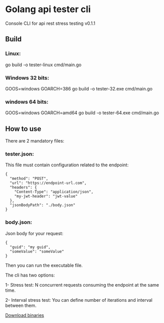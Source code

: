 # Golang api tester cli

Console CLI for api rest stress testing v0.1.1

## Build


### Linux: 

go build -o tester-linux cmd/main.go

### Windows 32 bits:

GOOS=windows GOARCH=386 go build -o tester-32.exe cmd/main.go 

### windows 64 bits:

GOOS=windows GOARCH=amd64 go build -o tester-64.exe cmd/main.go 


## How to use

There are 2 mandatory files:

### tester.json: 
This file must contain configuration related to the endpoint:
```
{
  "method": "POST",
  "url": "https://endpoint-url.com",
  "headers": {
    "Content-Type": "application/json",
    "my-jwt-header": "jwt-value"
  },
  "jsonBodyPath": "./body.json"
}
```



### body.json: 
Json body for your request:
```
{
  "guid": "my guid",
  "someValue": "someValue"
}
```

Then you can run the executable file.

The cli has two options:

1- Stress test: N concurrent requests consuming the endpoint at the same time.

2- Interval stress test: You can define number of iterations and interval between them.


[Download binaries](https://github.com/deidelson/go-api-tester/releases/download/v0.1.1/stress-tester.zip)

